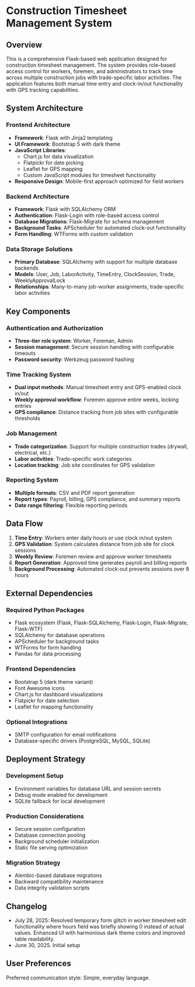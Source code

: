 # Construction Timesheet Management System

## Overview

This is a comprehensive Flask-based web application designed for construction timesheet management. The system provides role-based access control for workers, foremen, and administrators to track time across multiple construction jobs with trade-specific labor activities. The application features both manual time entry and clock-in/out functionality with GPS tracking capabilities.

## System Architecture

### Frontend Architecture
- **Framework**: Flask with Jinja2 templating
- **UI Framework**: Bootstrap 5 with dark theme
- **JavaScript Libraries**: 
  - Chart.js for data visualization
  - Flatpickr for date picking
  - Leaflet for GPS mapping
  - Custom JavaScript modules for timesheet functionality
- **Responsive Design**: Mobile-first approach optimized for field workers

### Backend Architecture
- **Framework**: Flask with SQLAlchemy ORM
- **Authentication**: Flask-Login with role-based access control
- **Database Migrations**: Flask-Migrate for schema management
- **Background Tasks**: APScheduler for automated clock-out functionality
- **Form Handling**: WTForms with custom validation

### Data Storage Solutions
- **Primary Database**: SQLAlchemy with support for multiple database backends
- **Models**: User, Job, LaborActivity, TimeEntry, ClockSession, Trade, WeeklyApprovalLock
- **Relationships**: Many-to-many job-worker assignments, trade-specific labor activities

## Key Components

### Authentication and Authorization
- **Three-tier role system**: Worker, Foreman, Admin
- **Session management**: Secure session handling with configurable timeouts
- **Password security**: Werkzeug password hashing

### Time Tracking System
- **Dual input methods**: Manual timesheet entry and GPS-enabled clock in/out
- **Weekly approval workflow**: Foremen approve entire weeks, locking entries
- **GPS compliance**: Distance tracking from job sites with configurable thresholds

### Job Management
- **Trade categorization**: Support for multiple construction trades (drywall, electrical, etc.)
- **Labor activities**: Trade-specific work categories
- **Location tracking**: Job site coordinates for GPS validation

### Reporting System
- **Multiple formats**: CSV and PDF report generation
- **Report types**: Payroll, billing, GPS compliance, and summary reports
- **Date range filtering**: Flexible reporting periods

## Data Flow

1. **Time Entry**: Workers enter daily hours or use clock in/out system
2. **GPS Validation**: System calculates distance from job site for clock sessions
3. **Weekly Review**: Foremen review and approve worker timesheets
4. **Report Generation**: Approved time generates payroll and billing reports
5. **Background Processing**: Automated clock-out prevents sessions over 8 hours

## External Dependencies

### Required Python Packages
- Flask ecosystem (Flask, Flask-SQLAlchemy, Flask-Login, Flask-Migrate, Flask-WTF)
- SQLAlchemy for database operations
- APScheduler for background tasks
- WTForms for form handling
- Pandas for data processing

### Frontend Dependencies
- Bootstrap 5 (dark theme variant)
- Font Awesome icons
- Chart.js for dashboard visualizations
- Flatpickr for date selection
- Leaflet for mapping functionality

### Optional Integrations
- SMTP configuration for email notifications
- Database-specific drivers (PostgreSQL, MySQL, SQLite)

## Deployment Strategy

### Development Setup
- Environment variables for database URL and session secrets
- Debug mode enabled for development
- SQLite fallback for local development

### Production Considerations
- Secure session configuration
- Database connection pooling
- Background scheduler initialization
- Static file serving optimization

### Migration Strategy
- Alembic-based database migrations
- Backward compatibility maintenance
- Data integrity validation scripts

## Changelog

- July 28, 2025: Resolved temporary form glitch in worker timesheet edit functionality where hours field was briefly showing 0 instead of actual values. Enhanced UI with harmonious dark theme colors and improved table readability.
- June 30, 2025. Initial setup

## User Preferences

Preferred communication style: Simple, everyday language.